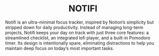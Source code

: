 <div align="center">

# **NOTIFI**
</div>

Notifi is an ultra-minimal focus tracker, inspired by Notion’s simplicity but stripped down for daily productivity. Instead of managing long-term projects, Notifi keeps your day on track with just three core features: a streamlined checklist, an integrated lofi player, and a built-in Pomodoro timer. Its design is intentionally spare, eliminating distractions to help you maintain deep focus on today’s most important tasks.

</div>

